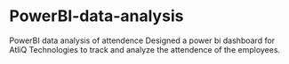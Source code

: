 # PowerBI-data-analysis
PowerBI data analysis of attendence
Designed a power bi dashboard for AtliQ Technologies to track and analyze the attendence of the employees.

